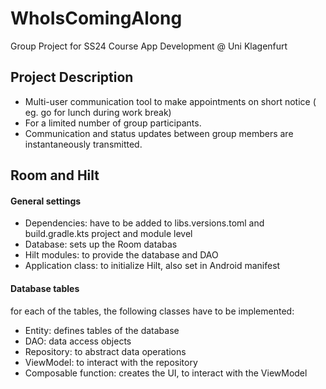 # WhoIsComingAlong
Group Project for SS24 Course App Development @ Uni Klagenfurt
## Project Description
- Multi-user communication tool to make appointments on short notice 
( eg. go for lunch during work break)
- For a limited number of group participants. 
- Communication and status updates between group members are instantaneously transmitted.
## Room and Hilt
#### General settings
- Dependencies: have to be added to libs.versions.toml and build.gradle.kts project and module level
- Database: sets up the Room databas
- Hilt modules: to provide the database and DAO
- Application class: to initialize Hilt, also set in Android manifest
#### Database tables
for each of the tables, the following classes have to be implemented:
- Entity: defines tables of the database
- DAO: data access objects
- Repository: to abstract data operations
- ViewModel: to interact with the repository
- Composable function: creates the UI, to interact with the ViewModel

